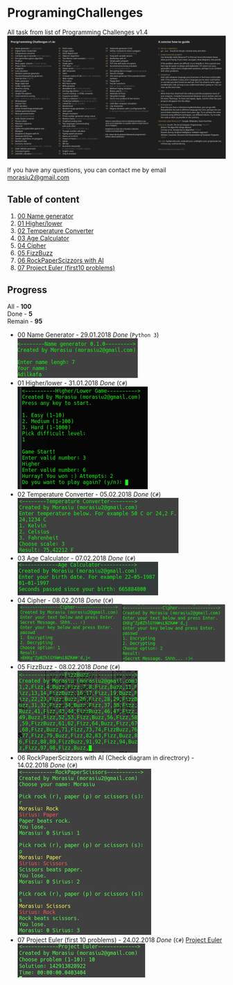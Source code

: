 # ProgramingChallenges
All task from list of Programming Challenges v1.4
![list](docs/list.png)

If you have any questions, you can contact me by email morasiu2@gmail.com

## Table of content
1. [00 Name generator](#00)
1. [01 Higher/lower](#01)
1. [02 Temperature Converter](#02)
1. [03 Age Calculator](#03)
1. [04 Cipher](#04)
1. [05 FizzBuzz](#05)
1. [06 RockPaperScizzors with AI](#06)
1. [07 Project Euler (first10 problems)](#07)

## Progress
All - **100** <br>
Done - **5** <br>
Remain - **95** <br>

* <a name="00">00</a> Name Generator - 29.01.2018 *Done* (`Python 3`) <br>
![00](docs/00.png)
* <a name="01">01</a> Higher/lower - 31.01.2018 *Done* (`C#`) <br>
![01](docs/01.png)
* <a name="02">02</a> Temperature Converter - 05.02.2018 *Done* (`C#`) <br>
![02](docs/02.png)
* <a name="03">03</a> Age Calculator - 07.02.2018 *Done* (`C#`) <br>
![03](docs/03.png)
* <a name="04">04</a> Cipher - 08.02.2018 *Done* (`C#`) <br>
![04](docs/04.png)
* <a name="05">05</a> FizzBuzz - 08.02.2018 *Done* (`C#`) <br>
![05](docs/05.png)
* <a name="06">06</a> RockPaperScizzors with AI (Check diagram in directrory) - 14.02.2018 *Done* (`C#`) <br>
![06](docs/06.png)
* <a name="07">07</a> Project Euler (first 10 problems) - 24.02.2018 *Done* (`C#`)
[Project Euler](https://projecteuler.net/archives) <br>
![07](docs/07.png)
